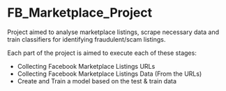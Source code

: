 # FB_Marketplace_Project
Project aimed to analyse marketplace listings, scrape necessary data and train classifiers for identifying fraudulent/scam listings.

Each part of the project is aimed to execute each of these stages:
  - Collecting Facebook Marketplace Listings URLs
  - Collecting Facebook Marketplace Listings Data (From the URLs)
  - Create and Train a model based on the test & train data
